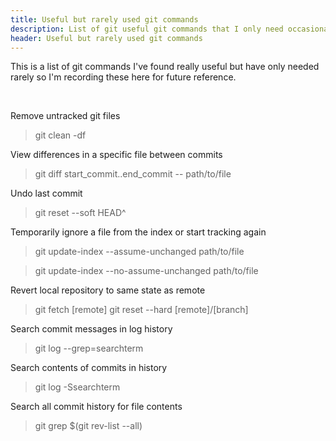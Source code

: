 ```yaml
---
title: Useful but rarely used git commands
description: List of git useful git commands that I only need occasionally
header: Useful but rarely used git commands
---
```



This is a list of git commands I've found really useful but have only needed rarely so I'm recording these here for future reference.

&nbsp;

Remove untracked git files

> git clean -df

View differences in a specific file between commits

> git diff start_commit..end_commit -- path/to/file

Undo last commit

> git reset --soft HEAD^

Temporarily ignore a file from the index or start tracking again

> git update-index --assume-unchanged path/to/file

> git update-index --no-assume-unchanged path/to/file

Revert local repository to same state as remote

> git fetch [remote]
git reset --hard [remote]/[branch]

Search commit messages in log history

> git log --grep=searchterm

Search contents of commits in history

> git log -Ssearchterm

Search all commit history for file contents

> git grep <regexp> $(git rev-list --all)

&nbsp;
